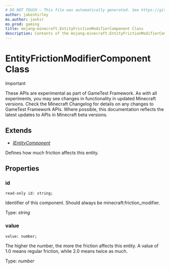 ```yaml
---
# DO NOT TOUCH — This file was automatically generated. See https://github.com/Mojang/MinecraftScriptingApiDocsGenerator to modify descriptions, examples, etc.
author: jakeshirley
ms.author: jashir
ms.prod: gaming
title: mojang-minecraft.EntityFrictionModifierComponent Class
description: Contents of the mojang-minecraft.EntityFrictionModifierComponent class.
---
```

# EntityFrictionModifierComponent Class
>[!IMPORTANT]
>These APIs are experimental as part of GameTest Framework. As with all experiments, you may see changes in functionality in updated Minecraft versions. Check the Minecraft Changelog for details on any changes to GameTest Framework APIs. Where possible, this documentation reflects the latest updates to APIs in Minecraft beta versions.

## Extends
- [*IEntityComponent*](IEntityComponent.md)

Defines how much friction affects this entity.

## Properties
### **id**
`read-only id: string;`

Identifier of this component. Should always be minecraft:friction_modifier.

Type: *string*


### **value**
`value: number;`

The higher the number, the more the friction affects this entity. A value of 1.0 means regular friction, while 2.0 means twice as much.

Type: *number*


